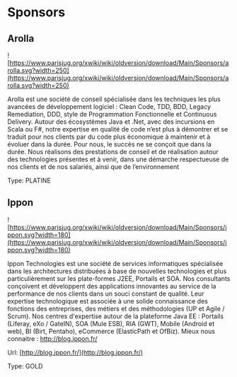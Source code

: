 # Sponsors


## Arolla

![https://www.parisjug.org/xwiki/wiki/oldversion/download/Main/Sponsors/arolla.svg?width=250](https://www.parisjug.org/xwiki/wiki/oldversion/download/Main/Sponsors/arolla.svg?width=250)

Arolla est une société de conseil spécialisée dans les techniques les plus avancées de développement logiciel : Clean Code, TDD, BDD, Legacy Remediation, DDD, style de Programmation Fonctionnelle et Continuous Delivery. Autour des écosystèmes Java et .Net, avec des incursions en Scala ou F#, notre expertise en qualité de code n’est plus à démontrer et se traduit pour nos clients par du code plus économique à maintenir et à évoluer dans la durée.
Pour nous, le succès ne se conçoit que dans la durée. Nous réalisons des prestations de conseil et de réalisation autour des technologies présentes et à venir, dans une démarche respectueuse de nos clients et de nos salariés, ainsi que de l’environnement




Type: PLATINE


## Ippon

![https://www.parisjug.org/xwiki/wiki/oldversion/download/Main/Sponsors/ippon.svg?width=180](https://www.parisjug.org/xwiki/wiki/oldversion/download/Main/Sponsors/ippon.svg?width=180)

Ippon Technologies est une société de services informatiques spécialisée dans les architectures distribuées à base de nouvelles technologies et plus particulièrement sur les plate-formes J2EE, Portails et SOA. Nos consultants conçoivent et développent des applications innovantes au service de la performance de nos clients dans un souci constant de qualité. Leur expertise technologique est associée à une solide connaissance des fonctions des entreprises, des métiers et des méthodologies (UP et Agile / Scrum). Nos centres d'expertise autour de la plateforme Java EE : Portails (Liferay, eXo / GateIN), SOA (Mule ESB), RIA (GWT), Mobile (Android et web), BI (Birt, Pentaho), eCommerce (ElasticPath et OfBiz). Mieux nous connaitre : http://blog.ippon.fr/



Url: [http://blog.ippon.fr/](http://blog.ippon.fr/)

Type: GOLD


